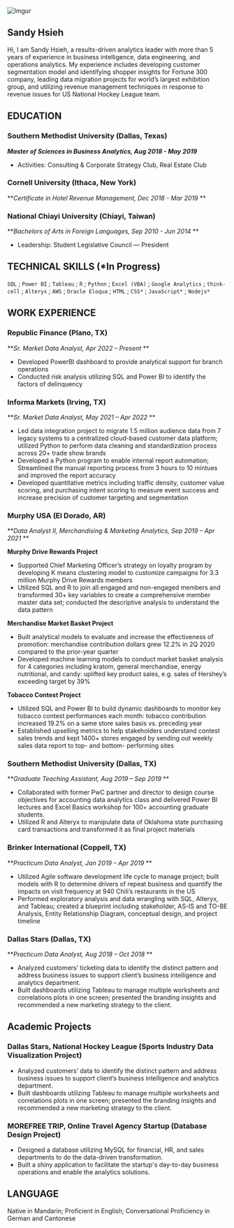 ![Imgur](https://i.imgur.com/s5bkmoTm.jpg?3)

## Sandy Hsieh

Hi, I am Sandy Hsieh, a results-driven analytics leader with more than 5 years of experience in business intelligence, data engineering, and operations analytics. My experience includes developing customer segmentation model and identifying shopper insights for Fortune 300 company, leading data migration projects for world’s largest exhibition group, and utilizing revenue management techniques in response to revenue issues for US National Hockey League team.


## EDUCATION

### Southern Methodist University (Dallas, Texas)
***Master of Sciences in Business Analytics, Aug 2018 - May 2019***
* Activities: Consulting & Corporate Strategy Club, Real Estate Club 

### Cornell University (Ithaca, New York)
***Certificate in Hotel Revenue Management, Dec 2018 - Mar 2019* **

### National Chiayi University (Chiayi, Taiwan)
***Bachelors of Arts in Foreign Languages, Sep 2010 - Jun 2014* **
* Leadership: Student Legislative Council — President 

## TECHNICAL SKILLS (*In Progress)  

`SQL` ; `Power BI` ; `Tableau` ; `R` ; `Python` ; `Excel (VBA)` ; `Google Analytics` ; `think-cell` ; `Alteryx` ; `AWS` ; `Oracle Eloqua` ; `HTML` ; `CSS*` ; `JavaScript*` ; `Nodejs*`


## WORK EXPERIENCE

### Republic Finance (Plano, TX)
***Sr. Market Data Analyst, Apr 2022 – Present* **


* Developed PowerBI dashboard to provide analytical support for branch operations
* Conducted risk analysis utilizing SQL and Power BI to identify the factors of delinquency 

### Informa Markets (Irving, TX)
***Sr. Market Data Analyst, May 2021 – Apr 2022* **                                               


* Led data integration project to migrate 1.5 million audience data from 7 legacy systems to a centralized cloud-based customer data
platform; utilized Python to perform data cleaning and standardization process across 20+ trade show brands
* Developed a Python program to enable internal report automation; Streamlined the manual reporting process from 3 hours to 10 mintues and improved the report accuracy
* Developed quantitative metrics including traffic density, customer value scoring, and purchasing intent scoring to measure event
success and increase precision of customer targeting and segmentation


### Murphy USA (El Dorado, AR)
***Data Analyst II, Merchandising & Marketing Analytics, Sep 2019 – Apr 2021* **                                               

**Murphy Drive Rewards Project**

* Supported Chief Marketing Officer’s strategy on loyalty program by developing K means clustering model to customize campaigns
for 3.3 million Murphy Drive Rewards members
* Utilized SQL and R to join all engaged and non-engaged members and transformed 30+ key variables to create a comprehensive
member master data set; conducted the descriptive analysis to understand the data pattern

**Merchandise Market Basket Project**

* Built analytical models to evaluate and increase the effectiveness of promotion: merchandise contribution dollars grew 12.2% in 2Q
2020 compared to the prior-year quarter
* Developed machine learning models to conduct market basket analysis for 4 categories including kratom, general merchandise,
energy nutritional, and candy: uplifted key product sales, e.g. sales of Hershey’s exceeding target by 39%

**Tobacco Contest Project**

* Utilized SQL and Power BI to build dynamic dashboards to monitor key tobacco contest performances each month: tobacco
contribution increased 19.2% on a same store sales basis vs. preceding year
* Established upselling metrics to help stakeholders understand contest sales trends and kept 1400+ stores engaged by sending out
weekly sales data report to top- and bottom- performing sites


### Southern Methodist University (Dallas, TX)
***Graduate Teaching Assistant, Aug 2019 – Sep 2019* **                                            

* Collaborated with former PwC partner and director to design course objectives for accounting data analytics class and delivered
Power BI lectures and Excel Basics workshop for 100+ accounting graduate students.
* Utilized R and Alteryx to manipulate data of Oklahoma state purchasing card transactions and transformed it as final project materials


### Brinker International (Coppell, TX)
***Practicum Data Analyst, Jan 2019 – Apr 2019* **                                              


* Utilized Agile software development life cycle to manage project; built models with R to determine drivers of repeat business and quantify the impacts on visit frequency at 940 Chili’s restaurants in the US
* Performed exploratory analysis and data wrangling with SQL, Alteryx, and Tableau; created a blueprint including stakeholder, AS-IS and TO-BE Analysis, Entity Relationship Diagram, conceptual design, and project timeline


### Dallas Stars (Dallas, TX)
***Practicum Data Analyst, Aug 2018 – Oct 2018* **                                              


* Analyzed customers’ ticketing data to identify the distinct pattern and address business issues to support client’s business intelligence and analytics department. 
* Built dashboards utilizing Tableau to manage multiple worksheets and correlations plots in one screen; presented the branding insights and recommended a new marketing strategy to the client. 


## Academic Projects

### Dallas Stars, National Hockey League (Sports Industry Data Visualization Project) 
* Analyzed customers’ data to identify the distinct pattern and address business issues to support client’s business intelligence and analytics department. 
* Built dashboards utilizing Tableau to manage multiple worksheets and correlations plots in one screen; presented the branding insights and recommended a new marketing strategy to the client. 


### MOREFREE TRIP, Online Travel Agency Startup (Database Design Project)
* Designed a database utilizing MySQL for financial, HR, and sales departments to do the data-driven transformation.
* Built a shiny application to facilitate the startup's day-to-day business operations and enable the analytics solutions.


## LANGUAGE
Native in Mandarin; Proficient in English; Conversational Proficiency in German and Cantonese 



